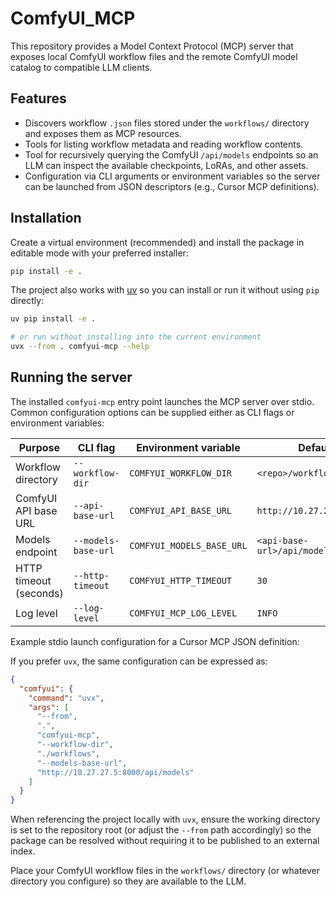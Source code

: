 # ComfyUI_MCP

This repository provides a Model Context Protocol (MCP) server that exposes local ComfyUI workflow files and the remote ComfyUI model catalog to compatible LLM clients.

## Features

- Discovers workflow `.json` files stored under the `workflows/` directory and exposes them as MCP resources.
- Tools for listing workflow metadata and reading workflow contents.
- Tool for recursively querying the ComfyUI `/api/models` endpoints so an LLM can inspect the available checkpoints, LoRAs, and other assets.
- Configuration via CLI arguments or environment variables so the server can be launched from JSON descriptors (e.g., Cursor MCP definitions).

## Installation

Create a virtual environment (recommended) and install the package in editable mode with your preferred installer:

```bash
pip install -e .
```

The project also works with [uv](https://github.com/astral-sh/uv) so you can install or run it without using `pip` directly:

```bash
uv pip install -e .

# or run without installing into the current environment
uvx --from . comfyui-mcp --help
```

## Running the server

The installed `comfyui-mcp` entry point launches the MCP server over stdio. Common configuration options can be supplied either as CLI flags or environment variables:

| Purpose | CLI flag | Environment variable | Default |
|---------|----------|----------------------|---------|
| Workflow directory | `--workflow-dir` | `COMFYUI_WORKFLOW_DIR` | `<repo>/workflows` |
| ComfyUI API base URL | `--api-base-url` | `COMFYUI_API_BASE_URL` | `http://10.27.27.5:8000/` |
| Models endpoint | `--models-base-url` | `COMFYUI_MODELS_BASE_URL` | `<api-base-url>/api/models` |
| HTTP timeout (seconds) | `--http-timeout` | `COMFYUI_HTTP_TIMEOUT` | `30` |
| Log level | `--log-level` | `COMFYUI_MCP_LOG_LEVEL` | `INFO` |

Example stdio launch configuration for a Cursor MCP JSON definition:

If you prefer `uvx`, the same configuration can be expressed as:

```json
{
  "comfyui": {
    "command": "uvx",
    "args": [
      "--from",
      ".",
      "comfyui-mcp",
      "--workflow-dir",
      "./workflows",
      "--models-base-url",
      "http://10.27.27.5:8000/api/models"
    ]
  }
}
```

When referencing the project locally with `uvx`, ensure the working directory is set to the
repository root (or adjust the `--from` path accordingly) so the package can be resolved without
requiring it to be published to an external index.

Place your ComfyUI workflow files in the `workflows/` directory (or whatever directory you configure) so they are available to the LLM.
